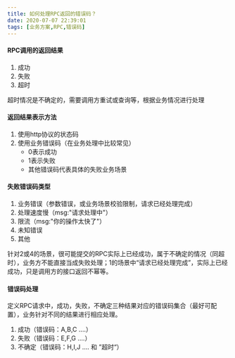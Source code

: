 ```yaml
---
title: 如何处理RPC返回的错误码？
date: 2020-07-07 22:39:01
tags: [业务方案,RPC,错误码]
---
```


#### RPC调用的返回结果

1. 成功
2. 失败
3. 超时

超时情况是不确定的，需要调用方重试或查询等，根据业务情况进行处理



#### 返回结果表示方法

1. 使用http协议的状态码
2. 使用业务错误码（在业务处理中比较常见）
   - 0表示成功
   - 1表示失败
   - 其他错误码代表具体的失败业务场景

#### 失败错误码类型

1. 业务错误（参数错误，或业务场景校验限制，请求已经处理完成）
2. 处理速度慢（msg:"请求处理中"）
3. 限流（msg:"你的操作太快了"）
4. 未知错误
5. 其他

针对2或4的场景，很可能提交的RPC实际上已经成功，属于不确定的情况（同超时），业务方不能直接当成失败处理；1的场景中“请求已经处理完成”，实际上已经成功，只是调用方的接口返回不幂等。



#### 错误码处理

定义RPC请求中，成功，失败，不确定三种结果对应的错误码集合（最好可配置），业务针对不同的结果进行相应处理。

1. 成功（错误码：A,B,C ….）
2. 失败（错误码：E,F,G ….）
3. 不确定（错误码：H,I,J …. 和 ”超时“）

